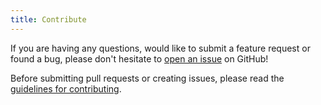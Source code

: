 ```yaml
---
title: Contribute
---
```


If you are having any questions, would like to submit a feature request or
found a bug, please don't hesitate to [open an issue][issues] on GitHub!

Before submitting pull requests or creating issues, please read the
[guidelines for contributing][contributing-guidelines].

[issues]: https://github.com/julmot/mark.js/issues/new
[contributing-guidelines]: https://github.com/julmot/mark.js/blob/master/CONTRIBUTING.md

